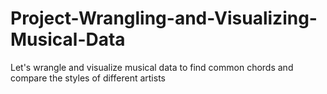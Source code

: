 # Project-Wrangling-and-Visualizing-Musical-Data
Let's wrangle and visualize musical data to find common chords and compare the styles of different artists
